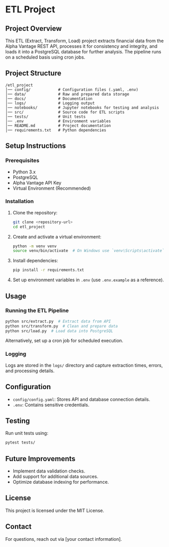 # ETL Project

## Project Overview

This ETL (Extract, Transform, Load) project extracts financial data from the Alpha Vantage REST API, processes it for consistency and integrity, and loads it into a PostgreSQL database for further analysis. The pipeline runs on a scheduled basis using cron jobs.

## Project Structure

```
/etl_project
│── config/            # Configuration files (.yaml, .env)
│── data/              # Raw and prepared data storage
│── docs/              # Documentation
│── logs/              # Logging output
│── notebooks/         # Jupyter notebooks for testing and analysis
│── src/               # Source code for ETL scripts
│── tests/             # Unit tests
│── .env               # Environment variables
│── README.md          # Project documentation
│── requirements.txt   # Python dependencies
```

## Setup Instructions

### Prerequisites

- Python 3.x
- PostgreSQL
- Alpha Vantage API Key
- Virtual Environment (Recommended)

### Installation

1. Clone the repository:
   ```sh
   git clone <repository-url>
   cd etl_project
   ```
2. Create and activate a virtual environment:
   ```sh
   python -m venv venv
   source venv/bin/activate  # On Windows use `venv\Scripts\activate`
   ```
3. Install dependencies:
   ```sh
   pip install -r requirements.txt
   ```
4. Set up environment variables in `.env` (use `.env.example` as a reference).

## Usage

### Running the ETL Pipeline

```sh
python src/extract.py  # Extract data from API
python src/transform.py  # Clean and prepare data
python src/load.py  # Load data into PostgreSQL
```

Alternatively, set up a cron job for scheduled execution.

### Logging

Logs are stored in the `logs/` directory and capture extraction times, errors, and processing details.

## Configuration

- `config/config.yaml`: Stores API and database connection details.
- `.env`: Contains sensitive credentials.

## Testing

Run unit tests using:

```sh
pytest tests/
```

## Future Improvements

- Implement data validation checks.
- Add support for additional data sources.
- Optimize database indexing for performance.

## License

This project is licensed under the MIT License.

## Contact

For questions, reach out via [your contact information].
